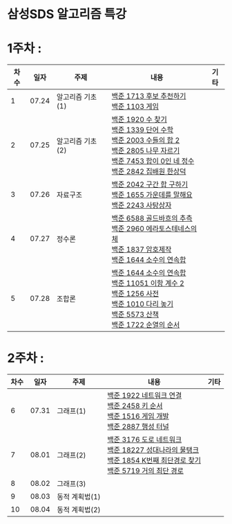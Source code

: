 # 삼성SDS 알고리즘 특강

# 1주차 : 
|차수|일자|주제|내용|기타|
|---|---|---|---|---|
|1|07.24|알고리즘 기초(1)|[백준 1713 후보 추천하기](https://www.acmicpc.net/problem/1713)<br>[백준 1103 게임](https://www.acmicpc.net/problem/1103)||
|2|07.25|알고리즘 기초(2)|[백준 1920 수 찾기](https://www.acmicpc.net/problem/1920)<br>[백준 1339 단어 수학](https://www.acmicpc.net/problem/1339)<br>[백준 2003 수들의 합 2](https://www.acmicpc.net/problem/2003)<br>[백준 2805 나무 자르기](https://www.acmicpc.net/problem/2805)<br>[백준 7453 합이 0인 네 정수](https://www.acmicpc.net/problem/7453)<br>[백준 2842 집배원 한상덕](https://www.acmicpc.net/problem/2842)||
|3|07.26|자료구조|[백준 2042 구간 합 구하기](https://www.acmicpc.net/problem/2042)<br>[백준 1655 가운데를 말해요](https://www.acmicpc.net/problem/1655)<br>[백준 2243 사탕상자](https://www.acmicpc.net/problem/2243)||
|4|07.27|정수론|[백준 6588 골드바흐의 추측](https://www.acmicpc.net/problem/6588)<br>[백준 2960 에라토스테네스의 체](https://www.acmicpc.net/problem/2960)<br>[백준 1837 암호제작](https://www.acmicpc.net/problem/1837)<br>[백준 1644 소수의 연속합](https://www.acmicpc.net/problem/1644)||
|5|07.28|조합론|[백준 1644 소수의 연속합](https://www.acmicpc.net/problem/1644)<br>[백준 11051 이항 계수 2](https://www.acmicpc.net/problem/11051)<br>[백준 1256 사전](https://www.acmicpc.net/problem/1256)<br>[백준 1010 다리 놓기](https://www.acmicpc.net/problem/1010)<br>[백준 5573 산책](https://www.acmicpc.net/problem/5573)<br>[백준 1722 순열의 순서](https://www.acmicpc.net/problem/1722)|

# 2주차 :
|차수|일자|주제|내용|기타|
|---|---|---|---|---|
|6|07.31|그래프(1)|[백준 1922 네트워크 연결](https://www.acmicpc.net/problem/1922)<br>[백준 2458 키 순서](https://www.acmicpc.net/problem/2458)<br>[백준 1516 게임 개발](https://www.acmicpc.net/problem/1516)<br>[백준 2887 행성 터널](https://www.acmicpc.net/problem/2887)||
|7|08.01|그래프(2)|[백준 3176 도로 네트워크](https://www.acmicpc.net/problem/3176)<br>[백준 18227 성대나라의 물탱크](https://www.acmicpc.net/problem/18227)<br>[백준 1854 K번째 최단경로 찾기](https://www.acmicpc.net/problem/1854)<br>[백준 5719 거의 최단 경로](https://www.acmicpc.net/problem/5719)||
|8|08.02|그래프(3)|||
|9|08.03|동적 계획법(1)|||
|10|08.04|동적 계획법(2)|||
